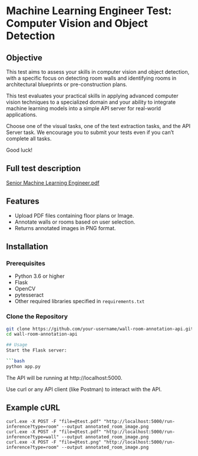 # Machine Learning Engineer Test: Computer Vision and Object Detection

## Objective
This test aims to assess your skills in computer vision and object detection, with a specific focus on detecting room walls and identifying rooms in architectural blueprints or pre-construction plans.

This test evaluates your practical skills in applying advanced computer vision techniques to a specialized domain and your ability to integrate machine learning models into a simple API server for real-world applications.

Choose one of the visual tasks, one of the text extraction tasks, and the API Server task. We encourage you to submit your tests even if you can’t complete all tasks.

Good luck!


## Full test description
[Senior Machine Learning Engineer.pdf](https://github.com/user-attachments/files/16702909/Senior.Machine.Learning.Engineer.pdf)

## Features

- Upload PDF files containing floor plans or Image.
- Annotate walls or rooms based on user selection.
- Returns annotated images in PNG format.

## Installation

### Prerequisites

- Python 3.6 or higher
- Flask
- OpenCV
- pytesseract
- Other required libraries specified in `requirements.txt`

### Clone the Repository

```bash
git clone https://github.com/your-username/wall-room-annotation-api.git
cd wall-room-annotation-api

## Usage
Start the Flask server:

```bash
python app.py
```

The API will be running at http://localhost:5000.

Use curl or any API client (like Postman) to interact with the API.
## Example cURL
```
curl.exe -X POST -F "file=@test.pdf" "http://localhost:5000/run-inference?type=room" --output annotated_room_image.png
curl.exe -X POST -F "file=@test.pdf" "http://localhost:5000/run-inference?type=wall" --output annotated_room_image.png
curl.exe -X POST -F "file=@test.png" "http://localhost:5000/run-inference?type=room" --output annotated_room_image.png
```



